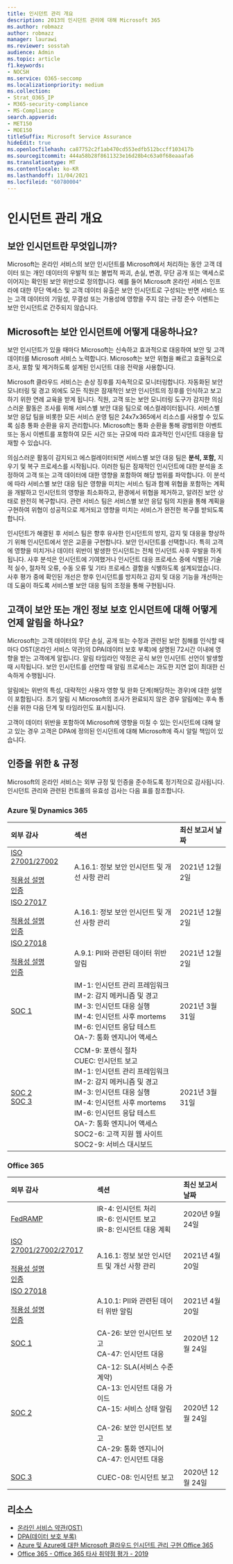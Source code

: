 ```yaml
---
title: 인시던트 관리 개요
description: 2013의 인시던트 관리에 대해 Microsoft 365
ms.author: robmazz
author: robmazz
manager: laurawi
ms.reviewer: sosstah
audience: Admin
ms.topic: article
f1.keywords:
- NOCSH
ms.service: O365-seccomp
ms.localizationpriority: medium
ms.collection:
- Strat_O365_IP
- M365-security-compliance
- MS-Compliance
search.appverid:
- MET150
- MOE150
titleSuffix: Microsoft Service Assurance
hideEdit: true
ms.openlocfilehash: ca87752c2f1ab470cd553edfb512bccff103417b
ms.sourcegitcommit: 444a58b28f8611323e16d28b4c63a0f68eaaafa6
ms.translationtype: MT
ms.contentlocale: ko-KR
ms.lasthandoff: 11/04/2021
ms.locfileid: "60780004"
---
```

# <a name="incident-management-overview"></a>인시던트 관리 개요

## <a name="what-is-a-security-incident"></a>보안 인시던트란 무엇입니까?

Microsoft는 온라인 서비스의 보안 인시던트를 Microsoft에서 처리하는 동안 고객 데이터 또는 개인 데이터의 우발적 또는 불법적 파괴, 손실, 변경, 무단 공개 또는 액세스로 이어지는 확인된 보안 위반으로 정의합니다. 예를 들어 Microsoft 온라인 서비스 인프라에 대한 무단 액세스 및 고객 데이터 유출은 보안 인시던트로 구성되는 반면 서비스 또는 고객 데이터의 기밀성, 무결성 또는 가용성에 영향을 주지 않는 규정 준수 이벤트는 보안 인시던트로 간주되지 않습니다.

## <a name="how-does-microsoft-respond-to-security-incidents"></a>Microsoft는 보안 인시던트에 어떻게 대응하나요?

보안 인시던트가 있을 때마다 Microsoft는 신속하고 효과적으로 대응하여 보안 및 고객 데이터를 Microsoft 서비스 노력합니다. Microsoft는 보안 위협을 빠르고 효율적으로 조사, 포함 및 제거하도록 설계된 인시던트 대응 전략을 사용합니다.

Microsoft 클라우드 서비스는 손상 징후를 지속적으로 모니터링합니다. 자동화된 보안 모니터링 및 경고 외에도 모든 직원은 잠재적인 보안 인시던트의 징후를 인식하고 보고하기 위한 연례 교육을 받게 됩니다. 직원, 고객 또는 보안 모니터링 도구가 감지한 의심스러운 활동은 조사를 위해 서비스별 보안 대응 팀으로 에스컬레이터됩니다. 서비스별 보안 응답 팀을 비롯한 모든 서비스 운영 팀은 24x7x365에서 리소스를 사용할 수 있도록 심층 통화 순환을 유지 관리합니다. Microsoft는 통화 순환을 통해 광범위한 이벤트 또는 동시 이벤트를 포함하여 모든 시간 또는 규모에 따라 효과적인 인시던트 대응을 탑재할 수 있습니다.

의심스러운 활동이 감지되고 에스컬레이터되면 서비스별 보안 대응 팀은 **분석, 포함,** 지우기 및 복구 프로세스를 시작됩니다. 이러한 팀은 잠재적인 인시던트에 대한 분석을 조정하여 고객 또는 고객 데이터에 대한 영향을 포함하여 해당 범위를 파악합니다. 이 분석에 따라 서비스별 보안 대응 팀은 영향을 미치는 서비스 팀과 함께 위협을 포함하는 계획을 개발하고 인시던트의 영향을 최소화하고, 환경에서 위협을 제거하고, 알려진 보안 상태로 완전히 복구합니다. 관련 서비스 팀은 서비스별 보안 응답 팀의 지원을 통해 계획을 구현하여 위협이 성공적으로 제거되고 영향을 미치는 서비스가 완전한 복구를 받되도록 합니다.

인시던트가 해결된 후 서비스 팀은 향후 유사한 인시던트의 방지, 감지 및 대응을 향상하기 위해 인시던트에서 얻은 교훈을 구현합니다. 보안 인시던트를 선택합니다. 특히 고객에 영향을 미치거나 데이터 위반이 발생한 인시던트는 전체 인시던트 사후 우발을 하게 됩니다. 사후 분석은 인시던트에 기여했거나 인시던트 대응 프로세스 중에 식별된 기술적 실수, 절차적 오류, 수동 오류 및 기타 프로세스 결함을 식별하도록 설계되었습니다. 사후 평가 중에 확인된 개선은 향후 인시던트를 방지하고 감지 및 대응 기능을 개선하는 데 도움이 하도록 서비스별 보안 대응 팀의 조정을 통해 구현됩니다.

## <a name="how-and-when-are-customers-notified-of-security-or-privacy-incidents"></a>고객이 보안 또는 개인 정보 보호 인시던트에 대해 어떻게 언제 알림을 하나요?

Microsoft는 고객 데이터의 무단 손실, 공개 또는 수정과 관련된 보안 침해를 인식할 때마다 OST(온라인 서비스 약관)의 DPA(데이터 보호 부록)에 설명된 72시간 이내에 영향을 받는 고객에게 알립니다. 알림 타임라인 약정은 공식 보안 인시던트 선언이 발생할 때 시작됩니다. 보안 인시던트를 선언할 때 알림 프로세스는 과도한 지연 없이 최대한 신속하게 수행됩니다.

알림에는 위반의 특성, 대략적인 사용자 영향 및 완화 단계(해당하는 경우)에 대한 설명이 포함됩니다. 초기 알림 시 Microsoft의 조사가 완료되지 않은 경우 알림에는 후속 통신을 위한 다음 단계 및 타임라인도 표시됩니다.

고객이 데이터 위반을 포함하여 Microsoft에 영향을 미칠 수 있는 인시던트에 대해 알고 있는 경우 고객은 DPA에 정의된 인시던트에 대해 Microsoft에 즉시 알릴 책임이 있습니다.

## <a name="related-external-regulations--certifications"></a>인증을 위한 & 규정

Microsoft의 온라인 서비스는 외부 규정 및 인증을 준수하도록 정기적으로 감사됩니다. 인시던트 관리와 관련된 컨트롤의 유효성 검사는 다음 표를 참조합니다.

### <a name="azure-and-dynamics-365"></a>Azure 및 Dynamics 365

| **외부 감사** | **섹션** | **최신 보고서 날짜** |
|:--------------------|:------------|:-----------------------|
| [ISO 27001/27002](https://servicetrust.microsoft.com/ViewPage/MSComplianceGuideV3?command=Download&downloadType=Document&downloadId=e9116047-f327-430c-a83f-166b7e561ad6&tab=7027ead0-3d6b-11e9-b9e1-290b1eb4cdeb&docTab=7027ead0-3d6b-11e9-b9e1-290b1eb4cdeb_ISO_Reports) <br><br> [적용성 설명](https://servicetrust.microsoft.com/ViewPage/MSComplianceGuideV3?command=Download&downloadType=Document&downloadId=00af6c3e-7f3e-4e0d-8b0e-79f45ef2cef1&tab=7027ead0-3d6b-11e9-b9e1-290b1eb4cdeb&docTab=7027ead0-3d6b-11e9-b9e1-290b1eb4cdeb_ISO_Reports) <br> [인증](https://servicetrust.microsoft.com/ViewPage/MSComplianceGuideV3?command=Download&downloadType=Document&downloadId=d7af5304-3a31-40e6-9abb-e26352305d41&tab=7027ead0-3d6b-11e9-b9e1-290b1eb4cdeb&docTab=7027ead0-3d6b-11e9-b9e1-290b1eb4cdeb_ISO_Reports) | A.16.1: 정보 보안 인시던트 및 개선 사항 관리 | 2021년 12월 2일 |
| [ISO 27017](https://servicetrust.microsoft.com/ViewPage/MSComplianceGuideV3?command=Download&downloadType=Document&downloadId=e9116047-f327-430c-a83f-166b7e561ad6&tab=7027ead0-3d6b-11e9-b9e1-290b1eb4cdeb&docTab=7027ead0-3d6b-11e9-b9e1-290b1eb4cdeb_ISO_Reports) <br><br> [적용성 설명](https://servicetrust.microsoft.com/ViewPage/MSComplianceGuideV3?command=Download&downloadType=Document&downloadId=a3bca0ac-867d-4204-b66b-13665f5f1e8d&tab=7027ead0-3d6b-11e9-b9e1-290b1eb4cdeb&docTab=7027ead0-3d6b-11e9-b9e1-290b1eb4cdeb_ISO_Reports) <br> [인증](https://servicetrust.microsoft.com/ViewPage/MSComplianceGuideV3?command=Download&downloadType=Document&downloadId=25718a8a-f34d-41e1-a95a-c49246508787&tab=7027ead0-3d6b-11e9-b9e1-290b1eb4cdeb&docTab=7027ead0-3d6b-11e9-b9e1-290b1eb4cdeb_ISO_Reports) | A.16.1: 정보 보안 인시던트 및 개선 사항 관리 | 2021년 12월 2일 |
| [ISO 27018](https://servicetrust.microsoft.com/ViewPage/MSComplianceGuideV3?command=Download&downloadType=Document&downloadId=e9116047-f327-430c-a83f-166b7e561ad6&tab=7027ead0-3d6b-11e9-b9e1-290b1eb4cdeb&docTab=7027ead0-3d6b-11e9-b9e1-290b1eb4cdeb_ISO_Reports) <br><br> [적용성 설명](https://servicetrust.microsoft.com/ViewPage/MSComplianceGuideV3?command=Download&downloadType=Document&downloadId=00af6c3e-7f3e-4e0d-8b0e-79f45ef2cef1&tab=7027ead0-3d6b-11e9-b9e1-290b1eb4cdeb&docTab=7027ead0-3d6b-11e9-b9e1-290b1eb4cdeb_ISO_Reports) <br> [인증](https://servicetrust.microsoft.com/ViewPage/MSComplianceGuideV3?command=Download&downloadType=Document&downloadId=56904fc3-0942-4ff5-9eef-7cabc751a25c&tab=7027ead0-3d6b-11e9-b9e1-290b1eb4cdeb&docTab=7027ead0-3d6b-11e9-b9e1-290b1eb4cdeb_ISO_Reports) | A.9.1: PII와 관련된 데이터 위반 알림  | 2021년 12월 2일 |
| [SOC 1](https://servicetrust.microsoft.com/ViewPage/MSComplianceGuideV3?command=Download&downloadType=Document&downloadId=b8721ebd-af20-42fe-b22f-8332b0a19517&tab=7027ead0-3d6b-11e9-b9e1-290b1eb4cdeb&docTab=7027ead0-3d6b-11e9-b9e1-290b1eb4cdeb_SOC_%2F_SSAE_16_Reports) | IM-1: 인시던트 관리 프레임워크 <br> IM-2: 감지 메커니즘 및 경고 <br> IM-3: 인시던트 대응 실행 <br> IM-4: 인시던트 사후 mortems <br> IM-6: 인시던트 응답 테스트 <br> OA-7: 통화 엔지니어 액세스 | 2021년 3월 31일 |
| [SOC 2](https://servicetrust.microsoft.com/ViewPage/MSComplianceGuideV3?command=Download&downloadType=Document&downloadId=234a0f57-83c1-4afc-a586-a0e7a59592f7&tab=7027ead0-3d6b-11e9-b9e1-290b1eb4cdeb&docTab=7027ead0-3d6b-11e9-b9e1-290b1eb4cdeb_SOC_%2F_SSAE_16_Reports) <br> [SOC 3](https://servicetrust.microsoft.com/ViewPage/MSComplianceGuideV3?command=Download&downloadType=Document&downloadId=75c8cbf6-e456-473c-a05e-34fea888ec2a&tab=7027ead0-3d6b-11e9-b9e1-290b1eb4cdeb&docTab=7027ead0-3d6b-11e9-b9e1-290b1eb4cdeb_SOC_%2F_SSAE_16_Reports) | CCM-9: 포렌식 절차 <br> CUEC: 인시던트 보고 <br> IM-1: 인시던트 관리 프레임워크 <br> IM-2: 감지 메커니즘 및 경고 <br> IM-3: 인시던트 대응 실행 <br> IM-4: 인시던트 사후 mortems <br> IM-6: 인시던트 응답 테스트 <br> OA-7: 통화 엔지니어 액세스 <br> SOC2-6: 고객 지원 웹 사이트 <br> SOC2-9: 서비스 대시보드 | 2021년 3월 31일 |

### <a name="office-365"></a>Office 365

| **외부 감사** | **섹션** | **최신 보고서 날짜** |
|:--------------------|:------------|:-----------------------|
| [FedRAMP](https://compliance.microsoft.com/compliancemanager) | IR-4: 인시던트 처리 <br> IR-6: 인시던트 보고 <br> IR-8: 인시던트 대응 계획 | 2020년 9월 24일 |
| [ISO 27001/27002/27017](https://servicetrust.microsoft.com/ViewPage/MSComplianceGuideV3?command=Download&downloadType=Document&downloadId=08ce227f-d1d9-4c4c-b255-4f2e4ec8f941&tab=7027ead0-3d6b-11e9-b9e1-290b1eb4cdeb&docTab=7027ead0-3d6b-11e9-b9e1-290b1eb4cdeb_ISO_Reports) <br><br> [적용성 설명](https://servicetrust.microsoft.com/ViewPage/MSComplianceGuideV3?command=Download&downloadType=Document&downloadId=c0df4ce8-c77e-4183-84eb-c8688470d8b1&tab=7027ead0-3d6b-11e9-b9e1-290b1eb4cdeb&docTab=7027ead0-3d6b-11e9-b9e1-290b1eb4cdeb_ISO_Reports) <br> [인증](https://servicetrust.microsoft.com/ViewPage/MSComplianceGuideV3?command=Download&downloadType=Document&downloadId=1e84a14a-2468-45ac-9412-5e53250d57ec&tab=7027ead0-3d6b-11e9-b9e1-290b1eb4cdeb&docTab=7027ead0-3d6b-11e9-b9e1-290b1eb4cdeb_ISO_Reports) | A.16.1: 정보 보안 인시던트 및 개선 사항 관리 | 2021년 4월 20일 |
| [ISO 27018](https://servicetrust.microsoft.com/ViewPage/MSComplianceGuideV3?command=Download&downloadType=Document&downloadId=08ce227f-d1d9-4c4c-b255-4f2e4ec8f941&tab=7027ead0-3d6b-11e9-b9e1-290b1eb4cdeb&docTab=7027ead0-3d6b-11e9-b9e1-290b1eb4cdeb_ISO_Reports) <br><br> [적용성 설명](https://servicetrust.microsoft.com/ViewPage/MSComplianceGuideV3?command=Download&downloadType=Document&downloadId=c0df4ce8-c77e-4183-84eb-c8688470d8b1&tab=7027ead0-3d6b-11e9-b9e1-290b1eb4cdeb&docTab=7027ead0-3d6b-11e9-b9e1-290b1eb4cdeb_ISO_Reports) <br> [인증](https://servicetrust.microsoft.com/ViewPage/MSComplianceGuideV3?command=Download&downloadType=Document&downloadId=43e89534-f48d-42ea-a7a7-3523ff516036&tab=7027ead0-3d6b-11e9-b9e1-290b1eb4cdeb&docTab=7027ead0-3d6b-11e9-b9e1-290b1eb4cdeb_ISO_Reports)  | A.10.1: PII와 관련된 데이터 위반 알림  | 2021년 4월 20일 |
| [SOC 1](https://servicetrust.microsoft.com/ViewPage/MSComplianceGuideV3?command=Download&downloadType=Document&downloadId=90df3f9c-3aaf-4dbf-99d0-ca9f2991721b&tab=7027ead0-3d6b-11e9-b9e1-290b1eb4cdeb&docTab=7027ead0-3d6b-11e9-b9e1-290b1eb4cdeb_SOC_%2F_SSAE_16_Reports) | CA-26: 보안 인시던트 보고 <br> CA-47: 인시던트 대응 | 2020년 12월 24일 |
| [SOC 2](https://servicetrust.microsoft.com/ViewPage/MSComplianceGuideV3?command=Download&downloadType=Document&downloadId=a73c1738-7892-42b7-acd3-87b6371c53f6&tab=7027ead0-3d6b-11e9-b9e1-290b1eb4cdeb&docTab=7027ead0-3d6b-11e9-b9e1-290b1eb4cdeb_SOC_%2F_SSAE_16_Reports) | CA-12: SLA(서비스 수준 계약) <br> CA-13: 인시던트 대응 가이드 <br> CA-15: 서비스 상태 알림  <br>  <br> CA-26: 보안 인시던트 보고 <br> CA-29: 통화 엔지니어 <br> CA-47: 인시던트 대응 | 2020년 12월 24일 |
| [SOC 3](https://servicetrust.microsoft.com/ViewPage/MSComplianceGuideV3?command=Download&downloadType=Document&downloadId=274054e5-4968-48d2-bf94-9a8eda5d7a93&tab=7027ead0-3d6b-11e9-b9e1-290b1eb4cdeb&docTab=7027ead0-3d6b-11e9-b9e1-290b1eb4cdeb_SOC_%2F_SSAE_16_Reports) | CUEC-08: 인시던트 보고  | 2020년 12월 24일  |

## <a name="resources"></a>리소스

- [온라인 서비스 약관(OST)](https://www.microsoft.com/licensing/product-licensing/products)
- [DPA(데이터 보호 부록)](https://www.microsoft.com/licensing/product-licensing/products)
- [Azure 및 Azure에 대한 Microsoft 클라우드 인시던트 관리 구현 Office 365](https://servicetrust.microsoft.com/ViewPage/TrustDocumentsV3?command=Download&downloadType=Document&downloadId=a8a7cb87-9710-4d09-8748-0835b6754e95&tab=7f51cb60-3d6c-11e9-b2af-7bb9f5d2d913&docTab=7f51cb60-3d6c-11e9-b2af-7bb9f5d2d913_FAQ_and_White_Papers)
- [Office 365 - Office 365 타사 취약점 평가 - 2019](https://servicetrust.microsoft.com/ViewPage/TrustDocumentsV3?command=Download&downloadType=Document&downloadId=e85e478f-2491-435d-9c1b-2f0ad7ca8e56&tab=7f51cb60-3d6c-11e9-b2af-7bb9f5d2d913&docTab=7f51cb60-3d6c-11e9-b2af-7bb9f5d2d913_Pen_Test_and_Security_Assessments)
